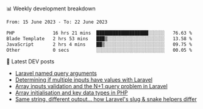 📊 Weekly development breakdown
<!--START_SECTION:waka-->

```txt
From: 15 June 2023 - To: 22 June 2023

PHP              16 hrs 21 mins  ███████████████████░░░░░░   76.63 %
Blade Template   2 hrs 53 mins   ███▒░░░░░░░░░░░░░░░░░░░░░   13.58 %
JavaScript       2 hrs 4 mins    ██▒░░░░░░░░░░░░░░░░░░░░░░   09.75 %
Other            0 secs          ░░░░░░░░░░░░░░░░░░░░░░░░░   00.05 %
```

<!--END_SECTION:waka-->

📕 Latest DEV posts
<!-- BLOG-POST-LIST:START -->
- [Laravel named query arguments](https://dev.to/michaelvickersuk/laravel-named-query-arguments-28kd)
- [Determining if multiple inputs have values with Laravel](https://dev.to/michaelvickersuk/determining-if-multiple-inputs-have-values-with-laravel-km6)
- [Array inputs validation and the N+1 query problem in Laravel](https://dev.to/michaelvickersuk/array-inputs-validation-and-the-n1-query-problem-in-laravel-2agb)
- [Array initialisation and key data types in PHP](https://dev.to/michaelvickersuk/array-initialisation-and-key-data-types-in-php-1e5b)
- [Same string, different output... how Laravel&#39;s slug &amp; snake helpers differ](https://dev.to/michaelvickersuk/same-string-different-output-how-laravels-slug-snake-helpers-differ-1ccj)
<!-- BLOG-POST-LIST:END -->
